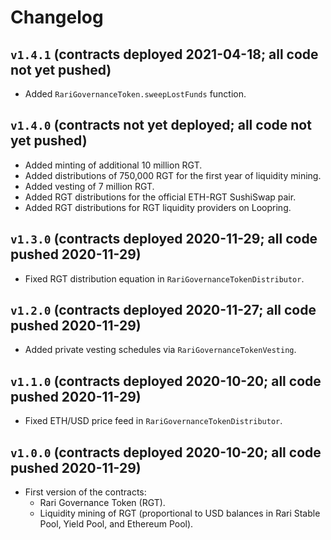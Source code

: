 # Changelog

## `v1.4.1` (contracts deployed 2021-04-18; all code not yet pushed)

* Added `RariGovernanceToken.sweepLostFunds` function.

## `v1.4.0` (contracts not yet deployed; all code not yet pushed)

* Added minting of additional 10 million RGT.
* Added distributions of 750,000 RGT for the first year of liquidity mining.
* Added vesting of 7 million RGT.
* Added RGT distributions for the official ETH-RGT SushiSwap pair.
* Added RGT distributions for RGT liquidity providers on Loopring.

## `v1.3.0` (contracts deployed 2020-11-29; all code pushed 2020-11-29)

* Fixed RGT distribution equation in `RariGovernanceTokenDistributor`.

## `v1.2.0` (contracts deployed 2020-11-27; all code pushed 2020-11-29)

* Added private vesting schedules via `RariGovernanceTokenVesting`.

## `v1.1.0` (contracts deployed 2020-10-20; all code pushed 2020-11-29)

* Fixed ETH/USD price feed in `RariGovernanceTokenDistributor`.

## `v1.0.0` (contracts deployed 2020-10-20; all code pushed 2020-11-29)

* First version of the contracts:
    * Rari Governance Token (RGT).
    * Liquidity mining of RGT (proportional to USD balances in Rari Stable Pool, Yield Pool, and Ethereum Pool).
